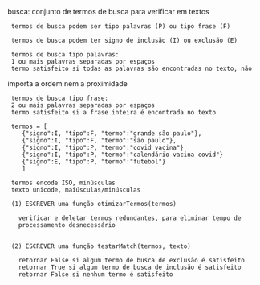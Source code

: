 busca: conjunto de termos de busca para verificar em textos

     termos de busca podem ser tipo palavras (P) ou tipo frase (F)

     termos de busca podem ter signo de inclusão (I) ou exclusão (E)

     termos de busca tipo palavras:
     1 ou mais palavras separadas por espaços
     termo satisfeito si todas as palavras são encontradas no texto, não
importa a ordem
     nem a proximidade

     termos de busca tipo frase:
     2 ou mais palavras separadas por espaços
     termo satisfeito si a frase inteira é encontrada no texto

     termos = [
        {"signo":I, "tipo":F, "termo":"grande são paulo"},
        {"signo":I, "tipo":F, "termo":"são paulo"},
        {"signo":I, "tipo":P, "termo":"covid vacina"}
        {"signo":I, "tipo":P, "termo":"calendário vacina covid"}
        {"signo":E, "tipo":P, "termo":"futebol"}
        ]

     termos encode ISO, minúsculas
     texto unicode, maiúsculas/minúsculas

     (1) ESCREVER uma função otimizarTermos(termos)

       verificar e deletar termos redundantes, para eliminar tempo de
       processamento desnecessário


     (2) ESCREVER uma função testarMatch(termos, texto)

       retornar False si algum termo de busca de exclusão é satisfeito
       retornar True si algum termo de busca de inclusão é satisfeito
       retornar False si nenhum termo é satisfeito

